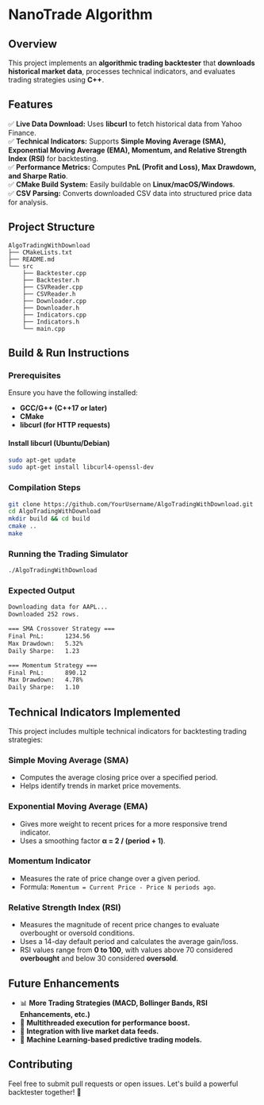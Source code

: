 # NanoTrade Algorithm

## Overview
This project implements an **algorithmic trading backtester** that **downloads historical market data**, processes technical indicators, and evaluates trading strategies using **C++**.

## Features
✅ **Live Data Download:** Uses **libcurl** to fetch historical data from Yahoo Finance.  
✅ **Technical Indicators:** Supports **Simple Moving Average (SMA), Exponential Moving Average (EMA), Momentum, and Relative Strength Index (RSI)** for backtesting.  
✅ **Performance Metrics:** Computes **PnL (Profit and Loss), Max Drawdown, and Sharpe Ratio**.  
✅ **CMake Build System:** Easily buildable on **Linux/macOS/Windows**.  
✅ **CSV Parsing:** Converts downloaded CSV data into structured price data for analysis.  

## Project Structure
```
AlgoTradingWithDownload
├── CMakeLists.txt
├── README.md
└── src
    ├── Backtester.cpp
    ├── Backtester.h
    ├── CSVReader.cpp
    ├── CSVReader.h
    ├── Downloader.cpp
    ├── Downloader.h
    ├── Indicators.cpp
    ├── Indicators.h
    └── main.cpp
```

## Build & Run Instructions

### Prerequisites
Ensure you have the following installed:
- **GCC/G++ (C++17 or later)**
- **CMake**
- **libcurl (for HTTP requests)**

#### Install libcurl (Ubuntu/Debian)
```bash
sudo apt-get update
sudo apt-get install libcurl4-openssl-dev
```

### Compilation Steps
```bash
git clone https://github.com/YourUsername/AlgoTradingWithDownload.git
cd AlgoTradingWithDownload
mkdir build && cd build
cmake ..
make
```

### Running the Trading Simulator
```bash
./AlgoTradingWithDownload
```

### Expected Output
```bash
Downloading data for AAPL...
Downloaded 252 rows.

=== SMA Crossover Strategy ===
Final PnL:      1234.56
Max Drawdown:   5.32%
Daily Sharpe:   1.23

=== Momentum Strategy ===
Final PnL:      890.12
Max Drawdown:   4.78%
Daily Sharpe:   1.10
```

## Technical Indicators Implemented
This project includes multiple technical indicators for backtesting trading strategies:

### **Simple Moving Average (SMA)**
- Computes the average closing price over a specified period.
- Helps identify trends in market price movements.

### **Exponential Moving Average (EMA)**
- Gives more weight to recent prices for a more responsive trend indicator.
- Uses a smoothing factor **α = 2 / (period + 1)**.

### **Momentum Indicator**
- Measures the rate of price change over a given period.
- Formula: `Momentum = Current Price - Price N periods ago`.

### **Relative Strength Index (RSI)**
- Measures the magnitude of recent price changes to evaluate overbought or oversold conditions.
- Uses a 14-day default period and calculates the average gain/loss.
- RSI values range from **0 to 100**, with values above 70 considered **overbought** and below 30 considered **oversold**.

## Future Enhancements
- 📊 **More Trading Strategies (MACD, Bollinger Bands, RSI Enhancements, etc.)**
- 🚀 **Multithreaded execution for performance boost.**
- 🔄 **Integration with live market data feeds.**
- 🧠 **Machine Learning-based predictive trading models.**

## Contributing
Feel free to submit pull requests or open issues. Let's build a powerful backtester together! 🚀

